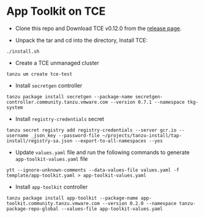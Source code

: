 # App Toolkit on TCE

* Clone this repo and Download TCE v0.12.0 from the [release page](https://github.com/vmware-tanzu/community-edition/releases).

* Unpack the tar and cd into the directory, Install TCE:
```
./install.sh
```

* Create a TCE unmanaged cluster
```
tanzu um create tce-test
```
* Install `secretgen` controller
```
tanzu package install secretgen --package-name secretgen-controller.community.tanzu.vmware.com --version 0.7.1 --namespace tkg-system
```
* Install `registry-credentials` secret
```
tanzu secret registry add registry-credentials --server gcr.io --username _json_key --password-file ~/projects/tanzu-install/tap-install/registry-sa.json --export-to-all-namespaces --yes
```

* Update `values.yaml` file and run the following commands to generate `app-toolkit-values.yaml` file
```
ytt --ignore-unknown-comments --data-values-file values.yaml -f template/app-toolkit.yaml > app-toolkit-values.yaml
```

* Install `app-toolkit` controller
```
tanzu package install app-toolkit --package-name app-toolkit.community.tanzu.vmware.com --version 0.2.0 --namespace tanzu-package-repo-global --values-file app-toolkit-values.yaml
```
